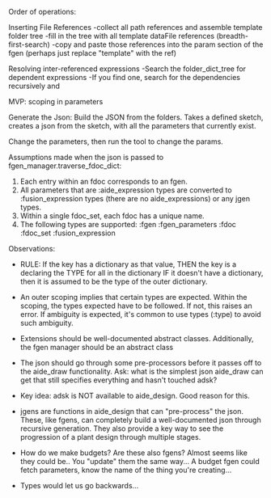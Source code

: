Order of operations:

Inserting File References
-collect all path references and assemble template folder tree
-fill in the tree with all template dataFile references (breadth-first-search)
-copy and paste those references into the param section of the fgen (perhaps just replace "template" with the ref)

Resolving inter-referenced expressions
-Search the folder_dict_tree for dependent expressions
-If you find one, search for the dependencies recursively and

MVP:
scoping in parameters

Generate the Json:
Build the JSON from the folders.
Takes a defined sketch, creates a json from the sketch, with all the parameters
that currently exist.

Change the parameters, then run the tool to change the params.


Assumptions made when the json is passed to fgen_manager.traverse_fdoc_dict:
1. Each entry within an fdoc corresponds to an fgen. 
2. All parameters that are :aide_expression types are converted to :fusion_expression types (there are no aide_expressions) or any jgen types. 
3. Within a single fdoc_set, each fdoc has a unique name. 
4. The following types are supported: :fgen :fgen_parameters :fdoc :fdoc_set :fusion_expression

Observations:

* RULE: If the key has a dictionary as that value, THEN the key is a declaring the TYPE for all in the dictionary
IF it doesn't have a dictionary, then it is assumed to be the type of the outer dictionary. 

* An outer scoping implies that certain types are expected. Within the scoping, the types expected have to 
be followed. If not, this raises an error. If ambiguity is expected, it's common to use types (:type) to 
avoid such ambiguity. 

* Extensions should be well-documented abstract classes. Additionally, the fgen manager should be an abstract class

* The json should go through some pre-processors before it passes off to the aide_draw functionality. Ask:
what is the simplest json aide_draw can get that still specifies everything and hasn't touched adsk?

* Key idea: adsk is NOT available to aide_design. Good reason for this. 

* jgens are functions in aide_design that can "pre-process" the json. These, like fgens, can completely
build a well-documented json through recursive generation. They also provide a key way to see the progression
of a plant design through multiple stages. 

* How do we make budgets? Are these also fgens? Almost seems like they could be.. You "update" them the same way...
A budget fgen could fetch parameters, know the name of the thing you're creating... 

* Types would let us go backwards...

